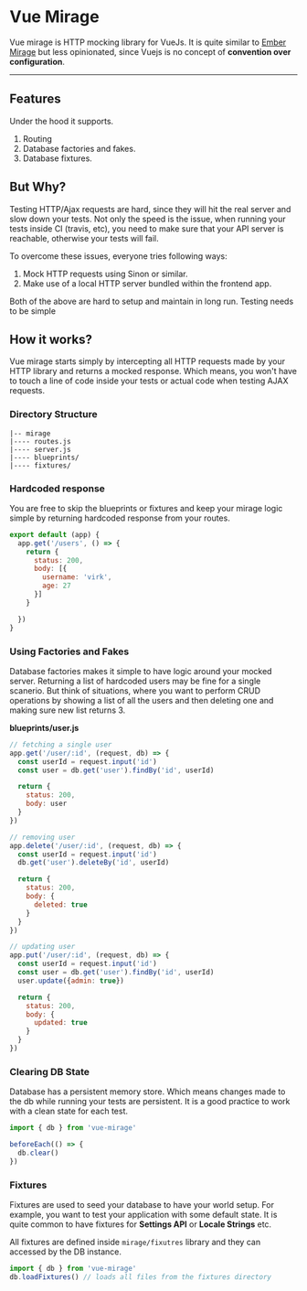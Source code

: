 # Vue Mirage

Vue mirage is HTTP mocking library for VueJs. It is quite similar to [Ember Mirage](http://www.ember-cli-mirage.com/) but less opinionated, since Vuejs is no concept of **convention over configuration**.

---

## Features

Under the hood it supports.

1. Routing
2. Database factories and fakes.
3. Database fixtures.


## But Why?

Testing HTTP/Ajax requests are hard, since they will hit the real server and slow down your tests. Not only the speed is the issue, when running your tests inside CI (travis, etc), you need to make sure that your API server is reachable, otherwise your tests will fail.

To overcome these issues, everyone tries following ways:

1. Mock HTTP requests using Sinon or similar.
2. Make use of a local HTTP server bundled within the frontend app.

Both of the above are hard to setup and maintain in long run. Testing needs to be simple

## How it works?

Vue mirage starts simply by intercepting all HTTP requests made by your HTTP library and returns a mocked response. Which means, you won't have to touch a line of code inside your tests or actual code when testing AJAX requests.

### Directory Structure

```
|-- mirage
|---- routes.js
|---- server.js
|---- blueprints/
|---- fixtures/
```


### Hardcoded response

You are free to skip the blueprints or fixtures and keep your mirage logic simple by returning hardcoded response from your routes.

```js
export default (app) {
  app.get('/users', () => {
    return {
      status: 200,
      body: [{
        username: 'virk',
        age: 27
      }]
    }

  })
}
```

### Using Factories and Fakes

Database factories makes it simple to have logic around your mocked server. Returning a list of hardcoded users may be fine for a single scanerio. But think of situations, where you want to perform CRUD operations by showing a list of all the users and then deleting one and making sure new list returns 3.

**blueprints/user.js**
```js
// fetching a single user
app.get('/user/:id', (request, db) => {
  const userId = request.input('id')
  const user = db.get('user').findBy('id', userId)

  return {
    status: 200,
    body: user
  }
})

// removing user
app.delete('/user/:id', (request, db) => {
  const userId = request.input('id')
  db.get('user').deleteBy('id', userId)

  return {
    status: 200,
    body: {
      deleted: true
    }
  }
})

// updating user
app.put('/user/:id', (request, db) => {
  const userId = request.input('id')
  const user = db.get('user').findBy('id', userId)
  user.update({admin: true})

  return {
    status: 200,
    body: {
      updated: true
    }
  }
})
```


### Clearing DB State

Database has a persistent memory store. Which means changes made to the db while running your tests are persistent. It is a good practice to work with a clean state for each test.

```js
import { db } from 'vue-mirage'

beforeEach(() => {
  db.clear()
})
```

### Fixtures

Fixtures are used to seed your database to have your world setup. For example, you want to test your application with some default state. It is quite common to have fixtures for **Settings API** or **Locale Strings** etc.

All fixtures are defined inside `mirage/fixutres` library and they can accessed by the DB instance.

```js
import { db } from 'vue-mirage'
db.loadFixtures() // loads all files from the fixtures directory
```

